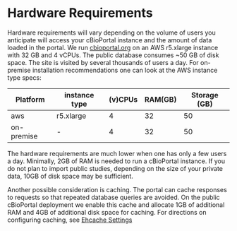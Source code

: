 # Hardware Requirements

Hardware requirements will vary depending on the volume of users you anticipate
will access your cBioPortal instance and the amount of data loaded in the
portal. We run [cbioportal.org](https://www.cbioportal.org) on an AWS r5.xlarge
instance with 32 GB and 4 vCPUs. The public database consumes ~50 GB of disk
space. The site is visited by several thousands of users a day. For on-premise
installation recommendations one can look at the AWS instance type specs:
 
| Platform | instance type | (v)CPUs | RAM(GB) | Storage (GB) |
| ------------- | ------------- | ------------- | ------------- | ------------- |
| aws | r5.xlarge | 4 | 32 | 50 |
| on-premise | - | 4 | 32 | 50 |


The hardware requirements are much lower when one has only a few users a day.
Minimally, 2GB of RAM is needed to run a cBioPortal instance. If you do not
plan to import public studies, depending on the size of your private data, 10GB
of disk space may be sufficient.

Another possible consideration is caching. The portal can cache responses to
requests so that repeated database queries are avoided. On the public cBioPortal
deployment we enable this cache and allocate 1GB of additional RAM and 4GB of
additional disk space for caching. For directions on configuring caching, see
[Ehcache Settings](/deployment/customization/portal.properties-Reference.md#cache-settings)
